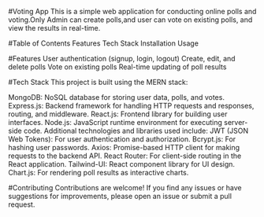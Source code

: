 #Voting App
This is a simple web application for conducting online polls and voting.Only Admin can create polls,and user can vote on existing polls, and view the results in real-time.

#Table of Contents
Features
Tech Stack
Installation
Usage

#Features
User authentication (signup, login, logout)
Create, edit, and delete polls
Vote on existing polls
Real-time updating of poll results


#Tech Stack
This project is built using the MERN stack:

MongoDB: NoSQL database for storing user data, polls, and votes.
Express.js: Backend framework for handling HTTP requests and responses, routing, and middleware.
React.js: Frontend library for building user interfaces.
Node.js: JavaScript runtime environment for executing server-side code.
Additional technologies and libraries used include:
JWT (JSON Web Tokens): For user authentication and authorization.
Bcrypt.js: For hashing user passwords.
Axios: Promise-based HTTP client for making requests to the backend API.
React Router: For client-side routing in the React application.
Tailwind-UI: React component library for UI design.
Chart.js: For rendering poll results as interactive charts.

#Contributing
Contributions are welcome! If you find any issues or have suggestions for improvements, please open an issue or submit a pull request.
